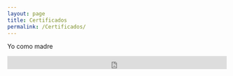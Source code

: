 ```yaml
---
layout: page
title: Certificados
permalink: /Certificados/
---
```


Yo como madre

<iframe src="https://archive.org/embed/no-le-pegues-no-le-pegues-no-le-pegues-no-le-pegues-no-no-no-no" width="500" height="30" frameborder="0" webkitallowfullscreen="true" mozallowfullscreen="true" allowfullscreen></iframe>
